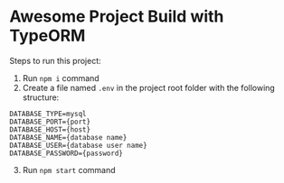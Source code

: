 # Awesome Project Build with TypeORM

Steps to run this project:

1. Run `npm i` command
2. Create a file named `.env` in the project root folder with the following structure:

```
DATABASE_TYPE=mysql
DATABASE_PORT={port}
DATABASE_HOST={host}
DATABASE_NAME={database name}
DATABASE_USER={database user name}
DATABASE_PASSWORD={password}
```

3. Run `npm start` command
